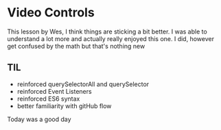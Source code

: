 # Video Controls

This lesson by Wes, I think things are sticking a bit better.  I was able to understand a lot more and actually really enjoyed this one.  I did, however get confused by the math but that's nothing new


## TIL

* reinforced querySelectorAll and querySelector
* reinforced Event Listeners
* reinforced ES6 syntax
* better familiarity with gitHub flow

Today was a good day
